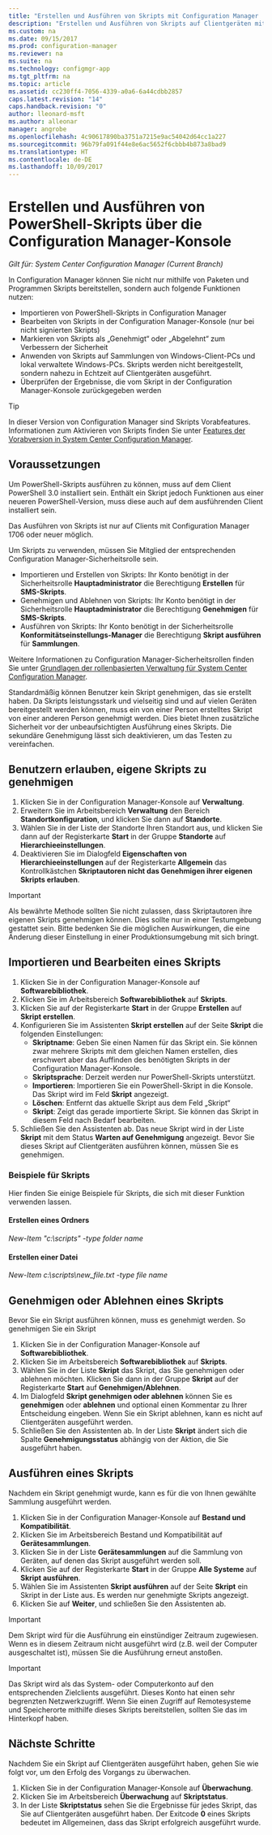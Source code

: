 ```yaml
---
title: "Erstellen und Ausführen von Skripts mit Configuration Manager | Microsoft-Dokumentation"
description: "Erstellen und Ausführen von Skripts auf Clientgeräten mit Configuration Manager."
ms.custom: na
ms.date: 09/15/2017
ms.prod: configuration-manager
ms.reviewer: na
ms.suite: na
ms.technology: configmgr-app
ms.tgt_pltfrm: na
ms.topic: article
ms.assetid: cc230ff4-7056-4339-a0a6-6a44cdbb2857
caps.latest.revision: "14"
caps.handback.revision: "0"
author: lleonard-msft
ms.author: alleonar
manager: angrobe
ms.openlocfilehash: 4c90617890ba3751a7215e9ac54042d64cc1a227
ms.sourcegitcommit: 96b79fa091f44e8e6ac5652f6cbbb4b873a8bad9
ms.translationtype: HT
ms.contentlocale: de-DE
ms.lasthandoff: 10/09/2017
---
```

# <a name="create-and-run-powershell-scripts-from-the-configuration-manager-console"></a>Erstellen und Ausführen von PowerShell-Skripts über die Configuration Manager-Konsole

*Gilt für: System Center Configuration Manager (Current Branch)*

In Configuration Manager können Sie nicht nur mithilfe von Paketen und Programmen Skripts bereitstellen, sondern auch folgende Funktionen nutzen:

- Importieren von PowerShell-Skripts in Configuration Manager
- Bearbeiten von Skripts in der Configuration Manager-Konsole (nur bei nicht signierten Skripts)
- Markieren von Skripts als „Genehmigt“ oder „Abgelehnt“ zum Verbessern der Sicherheit
- Anwenden von Skripts auf Sammlungen von Windows-Client-PCs und lokal verwaltete Windows-PCs. Skripts werden nicht bereitgestellt, sondern nahezu in Echtzeit auf Clientgeräten ausgeführt.
- Überprüfen der Ergebnisse, die vom Skript in der Configuration Manager-Konsole zurückgegeben werden

>[!TIP]
>In dieser Version von Configuration Manager sind Skripts Vorabfeatures. Informationen zum Aktivieren von Skripts finden Sie unter [Features der Vorabversion in System Center Configuration Manager](/sccm/core/servers/manage/pre-release-features).

## <a name="prerequisites"></a>Voraussetzungen

Um PowerShell-Skripts ausführen zu können, muss auf dem Client PowerShell 3.0 installiert sein. Enthält ein Skript jedoch Funktionen aus einer neueren PowerShell-Version, muss diese auch auf dem ausführenden Client installiert sein.

Das Ausführen von Skripts ist nur auf Clients mit Configuration Manager 1706 oder neuer möglich.

Um Skripts zu verwenden, müssen Sie Mitglied der entsprechenden Configuration Manager-Sicherheitsrolle sein.

- Importieren und Erstellen von Skripts: Ihr Konto benötigt in der Sicherheitsrolle **Hauptadministrator** die Berechtigung **Erstellen** für **SMS-Skripts**.
- Genehmigen und Ablehnen von Skripts: Ihr Konto benötigt in der Sicherheitsrolle **Hauptadministrator** die Berechtigung **Genehmigen** für **SMS-Skripts**.
- Ausführen von Skripts: Ihr Konto benötigt in der Sicherheitsrolle **Konformitätseinstellungs-Manager** die Berechtigung **Skript ausführen** für **Sammlungen**.

Weitere Informationen zu Configuration Manager-Sicherheitsrollen finden Sie unter [Grundlagen der rollenbasierten Verwaltung für System Center Configuration Manager](/sccm/core/understand/fundamentals-of-role-based-administration).

Standardmäßig können Benutzer kein Skript genehmigen, das sie erstellt haben. Da Skripts leistungsstark und vielseitig sind und auf vielen Geräten bereitgestellt werden können, muss ein von einer Person erstelltes Skript von einer anderen Person genehmigt werden. Dies bietet Ihnen zusätzliche Sicherheit vor der unbeaufsichtigten Ausführung eines Skripts. Die sekundäre Genehmigung lässt sich deaktivieren, um das Testen zu vereinfachen.

## <a name="allow-users-to-approve-their-own-scripts"></a>Benutzern erlauben, eigene Skripts zu genehmigen

1. Klicken Sie in der Configuration Manager-Konsole auf **Verwaltung**.
2. Erweitern Sie im Arbeitsbereich **Verwaltung** den Bereich **Standortkonfiguration**, und klicken Sie dann auf **Standorte**.
3. Wählen Sie in der Liste der Standorte Ihren Standort aus, und klicken Sie dann auf der Registerkarte **Start** in der Gruppe **Standorte** auf **Hierarchieeinstellungen**.
4. Deaktivieren Sie im Dialogfeld **Eigenschaften von Hierarchieeinstellungen** auf der Registerkarte **Allgemein** das Kontrollkästchen **Skriptautoren nicht das Genehmigen ihrer eigenen Skripts erlauben**.

>[!IMPORTANT]
>Als bewährte Methode sollten Sie nicht zulassen, dass Skriptautoren ihre eigenen Skripts genehmigen können. Dies sollte nur in einer Testumgebung gestattet sein. Bitte bedenken Sie die möglichen Auswirkungen, die eine Änderung dieser Einstellung in einer Produktionsumgebung mit sich bringt.

## <a name="import-and-edit-a-script"></a>Importieren und Bearbeiten eines Skripts

1. Klicken Sie in der Configuration Manager-Konsole auf **Softwarebibliothek**.
2. Klicken Sie im Arbeitsbereich **Softwarebibliothek** auf **Skripts**.
3. Klicken Sie auf der Registerkarte **Start** in der Gruppe **Erstellen** auf **Skript erstellen**.
4. Konfigurieren Sie im Assistenten **Skript erstellen** auf der Seite **Skript** die folgenden Einstellungen:
    - **Skriptname**: Geben Sie einen Namen für das Skript ein. Sie können zwar mehrere Skripts mit dem gleichen Namen erstellen, dies erschwert aber das Auffinden des benötigten Skripts in der Configuration Manager-Konsole.
    - **Skriptsprache**: Derzeit werden nur PowerShell-Skripts unterstützt.
    - **Importieren**: Importieren Sie ein PowerShell-Skript in die Konsole. Das Skript wird im Feld **Skript** angezeigt.
    - **Löschen**: Entfernt das aktuelle Skript aus dem Feld „Skript“
    - **Skript**: Zeigt das gerade importierte Skript. Sie können das Skript in diesem Feld nach Bedarf bearbeiten.
5. Schließen Sie den Assistenten ab. Das neue Skript wird in der Liste **Skript** mit dem Status **Warten auf Genehmigung** angezeigt. Bevor Sie dieses Skript auf Clientgeräten ausführen können, müssen Sie es genehmigen.

### <a name="script-examples"></a>Beispiele für Skripts

Hier finden Sie einige Beispiele für Skripts, die sich mit dieser Funktion verwenden lassen.

#### <a name="create-a-folder"></a>Erstellen eines Ordners

*New-Item "c:\scripts" -type folder name*


#### <a name="create-a-file"></a>Erstellen einer Datei

*New-Item c:\scripts\new_file.txt -type file name*


## <a name="approve-or-deny-a-script"></a>Genehmigen oder Ablehnen eines Skripts

Bevor Sie ein Skript ausführen können, muss es genehmigt werden. So genehmigen Sie ein Skript

1. Klicken Sie in der Configuration Manager-Konsole auf **Softwarebibliothek**.
2. Klicken Sie im Arbeitsbereich **Softwarebibliothek** auf **Skripts**.
3. Wählen Sie in der Liste **Skript** das Skript, das Sie genehmigen oder ablehnen möchten. Klicken Sie dann in der Gruppe **Skript** auf der Registerkarte **Start** auf **Genehmigen/Ablehnen**.
4. Im Dialogfeld **Skript genehmigen oder ablehnen** können Sie es **genehmigen** oder **ablehnen** und optional einen Kommentar zu Ihrer Entscheidung eingeben. Wenn Sie ein Skript ablehnen, kann es nicht auf Clientgeräten ausgeführt werden.
5. Schließen Sie den Assistenten ab. In der Liste **Skript** ändert sich die Spalte **Genehmigungsstatus** abhängig von der Aktion, die Sie ausgeführt haben.

## <a name="run-a-script"></a>Ausführen eines Skripts
Nachdem ein Skript genehmigt wurde, kann es für die von Ihnen gewählte Sammlung ausgeführt werden.

1. Klicken Sie in der Configuration Manager-Konsole auf **Bestand und Kompatibilität**.
2. Klicken Sie im Arbeitsbereich Bestand und Kompatibilität auf **Gerätesammlungen**.
3. Klicken Sie in der Liste **Gerätesammlungen** auf die Sammlung von Geräten, auf denen das Skript ausgeführt werden soll.
4. Klicken Sie auf der Registerkarte **Start** in der Gruppe **Alle Systeme** auf **Skript ausführen**.
5. Wählen Sie im Assistenten **Skript ausführen** auf der Seite **Skript** ein Skript in der Liste aus. Es werden nur genehmigte Skripts angezeigt.
6. Klicken Sie auf **Weiter**, und schließen Sie den Assistenten ab.

>[!IMPORTANT]
>Dem Skript wird für die Ausführung ein einstündiger Zeitraum zugewiesen. Wenn es in diesem Zeitraum nicht ausgeführt wird (z.B. weil der Computer ausgeschaltet ist), müssen Sie die Ausführung erneut anstoßen.

>[!IMPORTANT]
>Das Skript wird als das System- oder Computerkonto auf den entsprechenden Zielclients ausgeführt. Dieses Konto hat einen sehr begrenzten Netzwerkzugriff. Wenn Sie einen Zugriff auf Remotesysteme und Speicherorte mithilfe dieses Skripts bereitstellen, sollten Sie das im Hinterkopf haben.

## <a name="next-steps"></a>Nächste Schritte

Nachdem Sie ein Skript auf Clientgeräten ausgeführt haben, gehen Sie wie folgt vor, um den Erfolg des Vorgangs zu überwachen.

1. Klicken Sie in der Configuration Manager-Konsole auf **Überwachung**.
2. Klicken Sie im Arbeitsbereich **Überwachung** auf **Skriptstatus**.
3. In der Liste **Skriptstatus** sehen Sie die Ergebnisse für jedes Skript, das Sie auf Clientgeräten ausgeführt haben. Der Exitcode **0** eines Skripts bedeutet im Allgemeinen, dass das Skript erfolgreich ausgeführt wurde.
